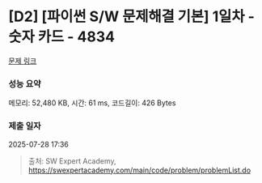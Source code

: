 # [D2] [파이썬 S/W 문제해결 기본] 1일차 - 숫자 카드 - 4834 

[문제 링크](https://swexpertacademy.com/main/code/problem/problemDetail.do?contestProbId=AWTLVouKpUgDFAVT) 

### 성능 요약

메모리: 52,480 KB, 시간: 61 ms, 코드길이: 426 Bytes

### 제출 일자

2025-07-28 17:36



> 출처: SW Expert Academy, https://swexpertacademy.com/main/code/problem/problemList.do